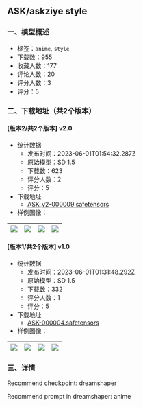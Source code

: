 ## ASK/askziye style
### 一、模型概述

- 标签：`anime`, `style`
- 下载数：955
- 收藏人数：177
- 评论人数：20
- 评分人数：3
- 评分：5

### 二、下载地址（共2个版本）

#### [版本2/共2个版本] v2.0

- 统计数据
  - 发布时间：2023-06-01T01:54:32.287Z
  - 原始模型：SD 1.5
  - 下载数：623
  - 评分人数：2
  - 评分：5
- 下载地址
  - [ASK_v2-000009.safetensors](https://civitai.com/api/download/models/86654)
- 样例图像：

| <img src="https://image.civitai.com/xG1nkqKTMzGDvpLrqFT7WA/13bdc79e-b7d4-4ecd-8d23-7a4a255c47f2/width=450/987691.jpeg" /> | <img src="https://image.civitai.com/xG1nkqKTMzGDvpLrqFT7WA/3cc834d4-ea02-419c-a2dc-912efac9be64/width=450/987693.jpeg" /> | <img src="https://image.civitai.com/xG1nkqKTMzGDvpLrqFT7WA/3b1c0233-bca0-4abe-84f8-b006b2411125/width=450/987692.jpeg" /> | <img src="https://image.civitai.com/xG1nkqKTMzGDvpLrqFT7WA/0b455204-a889-4a62-8453-82a598039add/width=450/987766.jpeg" /> |
| ---- | ---- | ---- | ---- |

#### [版本1/共2个版本] v1.0

- 统计数据
  - 发布时间：2023-06-01T01:31:48.292Z
  - 原始模型：SD 1.5
  - 下载数：332
  - 评分人数：1
  - 评分：5
- 下载地址
  - [ASK-000004.safetensors](https://civitai.com/api/download/models/71928)
- 样例图像：

| <img src="https://image.civitai.com/xG1nkqKTMzGDvpLrqFT7WA/3ecc6117-420c-481e-b141-f8a858db6047/width=450/813193.jpeg" /> | <img src="https://image.civitai.com/xG1nkqKTMzGDvpLrqFT7WA/e09fd2bc-3820-4f7f-8696-0f7ab645c8d4/width=450/803628.jpeg" /> | <img src="https://image.civitai.com/xG1nkqKTMzGDvpLrqFT7WA/dfc9a8ff-55a4-4158-9350-ace8bff7235b/width=450/803594.jpeg" /> | <img src="https://image.civitai.com/xG1nkqKTMzGDvpLrqFT7WA/6fffad15-3c5f-4eff-92b2-7d93684db972/width=450/803536.jpeg" /> |
| ---- | ---- | ---- | ---- |


### 三、详情
<p>Recommend checkpoint: dreamshaper</p><p>Recommend prompt in dreamshaper: anime</p>